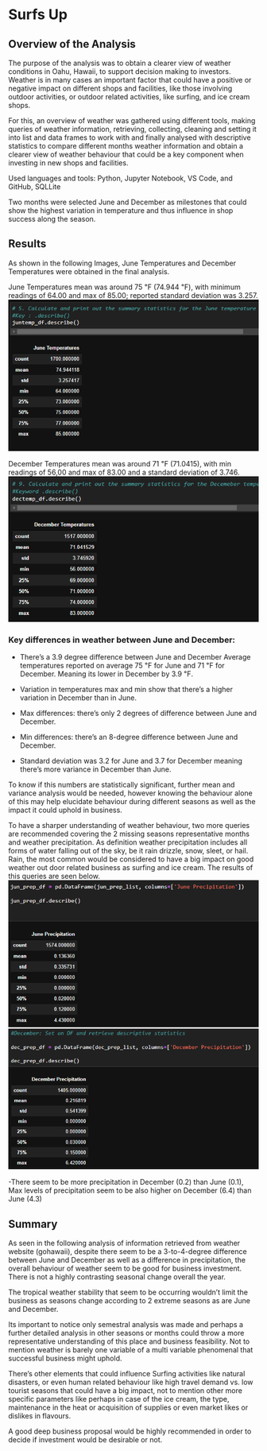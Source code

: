 # Surfs Up


## Overview of the Analysis

The purpose of the analysis was to obtain a clearer view of weather conditions in Oahu, Hawaii, to support decision making to investors. Weather is in many cases an important factor that could have a positive or negative impact on different shops and facilities, like those involving outdoor activities, or outdoor related activities, like surfing, and ice cream shops.

For this, an overview of weather was gathered using different tools, making queries of weather information, retrieving, collecting, cleaning and setting it into list and data frames to work with and finally analysed with descriptive statistics to compare different months weather information and obtain a clearer view of weather behaviour that could be a key component when investing in new shops and facilities. 

Used languages and tools: Python, Jupyter Notebook, VS Code, and GitHub, SQLLite

Two months were selected June and December as milestones that could show the highest variation in temperature and thus influence in shop success along the season. 




## Results

As shown in the following Images, June Temperatures and December Temperatures were obtained in the final analysis. 

June Temperatures mean was around 75 ℉ (74.944 ℉), with minimum readings of 64.00 and max of 85.00; reported standard deviation was 3.257. 
![JuneTemp](Resources/JuneTempSummary.png)

December Temperatures mean was around 71 ℉ (71.0415), with min readings of 56,00 and max of 83.00 and a standard deviation of 3.746. 
![DecTemp](Resources/DecTempSummary.png)

### Key differences in weather between June and December:

- There’s a 3.9 degree difference between June and December
Average temperatures reported on average 75 ℉ for June and 71 ℉ for December. Meaning its lower in December by 3.9 ℉. 

- Variation in temperatures max and min show that there’s a higher variation in December than in June. 

- Max differences: there’s only 2 degrees of difference between June and December. 

- Min differences: there’s an 8-degree difference between June and December. 

- Standard deviation was 3.2 for June and 3.7 for December meaning there’s more variance in December than June. 

To know if this numbers are statistically significant, further mean and variance analysis would be needed, however knowing the behaviour alone of this may help elucidate behaviour during different seasons as well as the impact it could uphold in business. 

To have a sharper understanding of weather behaviour, two more queries are recommended covering the 2 missing seasons representative months and weather precipitation. As definition weather precipitation includes all forms of water falling out of the sky, be it rain drizzle, snow, sleet, or hail. Rain, the most common would be considered to have a big impact on good weather out door related business as surfing and ice cream. 
The results of this queries are seen below.  
 ![JunePrecipitation](Resources/JunePrecipitation.png)
![DecPrecipitation](Resources/DecPrecipitation.png)

-There seem to be more precipitation in December (0.2) than June (0.1), Max levels of precipitation seem to be also higher on December (6.4) than June (4.3)

## Summary
As seen in the following analysis of information retrieved from weather website (gohawaii), despite there seem to be a 3-to-4-degree difference between June and December as well as a difference in precipitation, the overall behaviour of weather seem to be good for business investment. There is not a highly contrasting seasonal change overall the year. 

The tropical weather stability that seem to be occurring wouldn’t limit the business as seasons change according to 2 extreme seasons as are June and December. 

Its important to notice only semestral analysis was made and perhaps a further detailed analysis in other seasons or months could throw a more representative understanding of this place and business feasibility.
Not to mention weather is barely one variable of a multi variable phenomenal that successful business might uphold. 

There’s other elements that could influence Surfing activities like natural disasters, or even human related behaviour like high travel demand vs. low tourist seasons that could have a big impact, not to mention other more specific parameters like perhaps in case of the ice cream, the type, maintenance in the heat or acquisition of supplies or even market likes or dislikes in flavours. 

A good deep business proposal would be highly recommended in order to decide if investment would be desirable or not.
